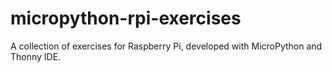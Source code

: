 # micropython-rpi-exercises
A collection of exercises for Raspberry Pi, developed with MicroPython and Thonny IDE.

